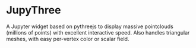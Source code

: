 # JupyThree

A Jupyter widget based on pythreejs to display massive pointclouds (millions of points)
with excellent interactive speed. Also handles triangular meshes, with easy per-vertex
color or scalar field.

